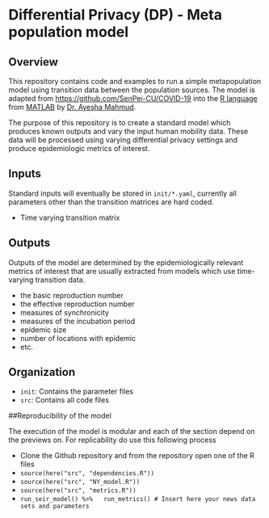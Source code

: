 # Differential Privacy (DP) - Meta population model
## Overview
This repository contains code and examples to run a simple metapopulation model
using transition data between the population sources. The model is adapted from
https://github.com/SenPei-CU/COVID-19 into the [R language](https://www.r-project.org/about.html) from [MATLAB](https://www.mathworks.com/products/matlab.html) by
[Dr. Ayesha Mahmud](https://ayeshamahmud.github.io/).

The purpose of this repository is to create a standard model which produces
known outputs and vary the input human mobility data. These data will be processed
using varying differential privacy settings and produce epidemiologic metrics
of interest.

## Inputs
Standard inputs will eventually be stored in `init/*.yaml`, currently all parameters
other than the transition matrices are hard coded.
- Time varying transition matrix

## Outputs
Outputs of the model are determined by the epidemiologically relevant metrics
of interest that are usually extracted from models which use time-varying
transition data.
- the basic reproduction number
- the effective reproduction number
- measures of synchronicity
- measures of the incubation period
- epidemic size
- number of locations with epidemic
- etc.

## Organization
- `init`: Contains the parameter files
- `src`: Contains all code files

##Reproducibility of the model 

The execution of the model is modular and each of the section depend on the previews on. For replicability do use this following process
- Clone the Github repository and from the repository open one of the R files 
- `source(here("src", "dependencies.R"))`
- `source(here("src", "NY_model.R"))`
- `source(here("src", "metrics.R"))`
- `run_seir_model() %>%   run_metrics() # Insert here your news data sets and parameters` 
